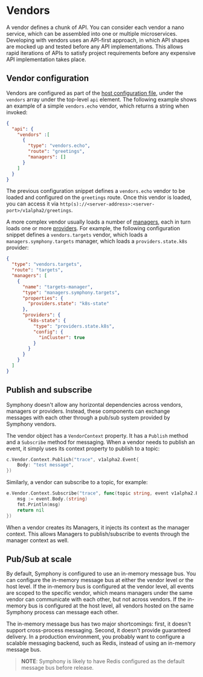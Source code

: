 # Vendors

A vendor defines a chunk of API. You can consider each vendor a nano service, which can be assembled into one or multiple microservices. Developing with vendors uses an API-first approach, in which API shapes are mocked up and tested before any API implementations. This allows rapid iterations of APIs to satisfy project requirements before any expensive API implementation takes place.

## Vendor configuration

Vendors are configured as part of the [host configuration file](../hosts/overview.md#host-configuration), under the `vendors` array under the top-level `api` element. The following example shows an example of a simple `vendors.echo` vendor, which returns a string when invoked:

```json
{
  "api": {
    "vendors" :[
      {
        "type": "vendors.echo",
        "route": "greetings",
        "managers": []
      }
    ]
  }
}
```

The previous configuration snippet defines a `vendors.echo` vendor to be loaded and configured on the `greetings` route. Once this vendor is loaded, you can access it via `http(s)://<server-address>:<server-port>/v1alpha2/greetings`.

A more complex vendor usually loads a number of [managers](../managers/overview.md), each in turn loads one or more [providers](../providers/overview.md). For example, the following configuration snippet defines a `vendors.targets` vendor, which loads a `managers.symphony.targets` manager, which loads a `providers.state.k8s` provider:

```json
{
  "type": "vendors.targets",
  "route": "targets",
  "managers": [
    {
      "name": "targets-manager",
      "type": "managers.symphony.targets",
      "properties": {
        "providers.state": "k8s-state"
      },
      "providers": {
        "k8s-state": {
          "type": "providers.state.k8s",
          "config": {
            "inCluster": true
          }
        }
      }
    }
  ]
}
```

## Publish and subscribe

Symphony doesn't allow any horizontal dependencies across vendors, managers or providers. Instead, these components can exchange messages with each other through a pub/sub system provided by Symphony vendors.

The vendor object has a `VendorContext` property. It has a `Publish` method and a `Subscribe` method for messaging. When a vendor needs to publish an event, it simply uses its context property to publish to a topic:

```go
c.Vendor.Context.Publish("trace", v1alpha2.Event{
    Body: "test message",
})
```

Similarly, a vendor can subscribe to a topic, for example:

```go
e.Vendor.Context.Subscribe("trace", func(topic string, event v1alpha2.Event) error {
    msg := event.Body.(string)
    fmt.Println(msg)
    return nil
})
```

When a vendor creates its Managers, it injects its context as the manager context. This allows Managers to publish/subscribe to events through the manager context as well.

## Pub/Sub at scale

By default, Symphony is configured to use an in-memory message bus. You can configure the in-memory message bus at either the vendor level or the host level. If the in-memory bus is configured at the vendor level, all events are scoped to the specific vendor, which means managers under the same vendor can communicate with each other, but not across vendors. If the in-memory bus is configured at the host level, all vendors hosted on the same Symphony process can message each other.

The in-memory message bus has two major shortcomings: first, it doesn't support cross-process messaging. Second, it doesn't provide guaranteed delivery. In a production environment, you probably want to configure a scalable messaging backend, such as Redis, instead of using an in-memory message bus.

> **NOTE**: Symphony is likely to have Redis configured as the default message bus before release.
